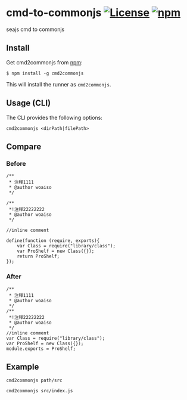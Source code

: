 # cmd-to-commonjs [![License](https://img.shields.io/badge/License-Apache%202.0-blue.svg)](https://opensource.org/licenses/Apache-2.0) [![npm](https://img.shields.io/npm/v/cmd-to-commonjs.svg)]()
seajs cmd to commonjs


## Install


Get cmd2commonjs from [npm][]:

```
$ npm install -g cmd2commonjs
```

This will install the runner as `cmd2commonjs`.

## Usage (CLI)

The CLI provides the following options:

```
cmd2commonjs <dirPath|filePath>
```


## Compare

### Before
```
/**
 * 注释1111
 * @author woaiso
 */

/**
 *!注释22222222
 * @author woaiso
 */

//inline comment

define(function (require, exports){
    var Class = require("library/class");
    var ProShelf = new Class({});
    return ProShelf;
});

```

### After
```
/**
 * 注释1111
 * @author woaiso
 */
/**
 *!注释22222222
 * @author woaiso
 */
//inline comment
var Class = require("library/class");
var ProShelf = new Class({});
module.exports = ProShelf;
```

## Example

```
cmd2commonjs path/src
```

```
cmd2commonjs src/index.js
```


[npm]: https://www.npmjs.com/